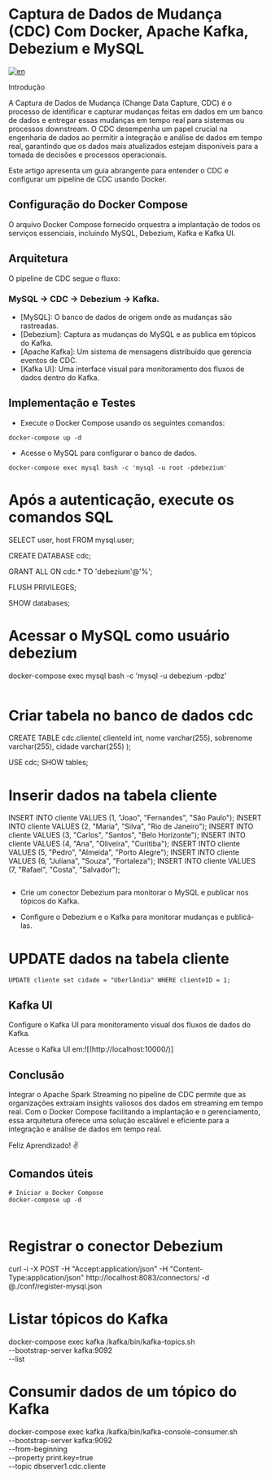 # Captura de Dados de Mudança (CDC) Com Docker, Apache Kafka, Debezium e MySQL
[![en](https://img.shields.io/badge/lang-en-red.svg)](https://github.com/LeonardoBasilio/ambienteCDC/blob/main/README.md)

Introdução

A Captura de Dados de Mudança (Change Data Capture, CDC) é o processo de identificar e capturar mudanças feitas em dados em um banco de dados e entregar essas mudanças em tempo real para sistemas ou processos downstream. O CDC desempenha um papel crucial na engenharia de dados ao permitir a integração e análise de dados em tempo real, garantindo que os dados mais atualizados estejam disponíveis para a tomada de decisões e processos operacionais.

Este artigo apresenta um guia abrangente para entender o CDC e configurar um pipeline de CDC usando Docker.

## Configuração do Docker Compose

O arquivo Docker Compose fornecido orquestra a implantação de todos os serviços essenciais, incluindo MySQL, Debezium, Kafka e Kafka UI.

## Arquitetura

O pipeline de CDC segue o fluxo: 
### MySQL -> CDC -> Debezium -> Kafka.

- [MySQL]: O banco de dados de origem onde as mudanças são rastreadas.
- [Debezium]: Captura as mudanças do MySQL e as publica em tópicos do Kafka.
- [Apache Kafka]: Um sistema de mensagens distribuído que gerencia eventos de CDC.
- [Kafka UI]: Uma interface visual para monitoramento dos fluxos de dados dentro do Kafka.


## Implementação e Testes

- Execute o Docker Compose usando os seguintes comandos:
```
docker-compose up -d
```
- Acesse o MySQL para configurar o banco de dados.
```
docker-compose exec mysql bash -c 'mysql -u root -pdebezium'
```

# Após a autenticação, execute os comandos SQL
SELECT user, host FROM mysql.user;

CREATE DATABASE cdc;

GRANT ALL ON cdc.* TO 'debezium'@'%';

FLUSH PRIVILEGES;

SHOW databases;

# Acessar o MySQL como usuário debezium
docker-compose exec mysql bash -c 'mysql -u debezium -pdbz'
```
```
# Criar tabela no banco de dados cdc
CREATE TABLE cdc.cliente(
    clienteId int,
    nome varchar(255),
    sobrenome varchar(255),
    cidade varchar(255)
);

USE cdc;
SHOW tables;

# Inserir dados na tabela cliente
INSERT INTO cliente VALUES (1, "Joao", "Fernandes", "São Paulo");
INSERT INTO cliente VALUES (2, "Maria", "Silva", "Rio de Janeiro");
INSERT INTO cliente VALUES (3, "Carlos", "Santos", "Belo Horizonte");
INSERT INTO cliente VALUES (4, "Ana", "Oliveira", "Curitiba");
INSERT INTO cliente VALUES (5, "Pedro", "Almeida", "Porto Alegre");
INSERT INTO cliente VALUES (6, "Juliana", "Souza", "Fortaleza");
INSERT INTO cliente VALUES (7, "Rafael", "Costa", "Salvador");
```
```
- Crie um conector Debezium para monitorar o MySQL e publicar nos tópicos do Kafka.


- Configure o Debezium e o Kafka para monitorar mudanças e publicá-las.

# UPDATE dados na tabela cliente

```
UPDATE cliente set cidade = "Uberlândia" WHERE clienteID = 1;
```
## Kafka UI

Configure o Kafka UI para monitoramento visual dos fluxos de dados do Kafka.

Acesse o Kafka UI em:![(http://localhost:10000/)]

## Conclusão

Integrar o Apache Spark Streaming no pipeline de CDC permite que as organizações extraiam insights valiosos dos dados em streaming em tempo real. Com o Docker Compose facilitando a implantação e o gerenciamento, essa arquitetura oferece uma solução escalável e eficiente para a integração e análise de dados em tempo real.

Feliz Aprendizado! ✌️

## Comandos úteis
```
# Iniciar o Docker Compose
docker-compose up -d
```

```


```
# Registrar o conector Debezium
curl -i -X POST -H "Accept:application/json" -H "Content-Type:application/json" http://localhost:8083/connectors/ -d @./conf/register-mysql.json

# Listar tópicos do Kafka
docker-compose exec kafka /kafka/bin/kafka-topics.sh \
--bootstrap-server kafka:9092 \
--list

# Consumir dados de um tópico do Kafka
docker-compose exec kafka /kafka/bin/kafka-console-consumer.sh \
    --bootstrap-server kafka:9092 \
    --from-beginning \
    --property print.key=true \
    --topic dbserver1.cdc.cliente
```
